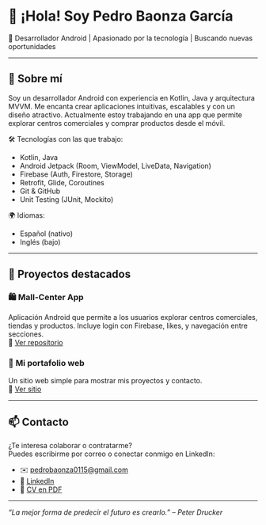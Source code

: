 # 👋 ¡Hola! Soy Pedro Baonza García

🎯 Desarrollador Android | Apasionado por la tecnología | Buscando nuevas oportunidades

---

## 🧠 Sobre mí

Soy un desarrollador Android con experiencia en Kotlin, Java y arquitectura MVVM. Me encanta crear aplicaciones intuitivas, escalables y con un diseño atractivo. Actualmente estoy trabajando en una app que permite explorar centros comerciales y comprar productos desde el móvil.

🛠️ Tecnologías con las que trabajo:
- Kotlin, Java
- Android Jetpack (Room, ViewModel, LiveData, Navigation)
- Firebase (Auth, Firestore, Storage)
- Retrofit, Glide, Coroutines
- Git & GitHub
- Unit Testing (JUnit, Mockito)

🌍 Idiomas:
- Español (nativo)
- Inglés (bajo)

---

## 📱 Proyectos destacados

### 🛍️ **Mall-Center App**
Aplicación Android que permite a los usuarios explorar centros comerciales, tiendas y productos. Incluye login con Firebase, likes, y navegación entre secciones.  
🔗 [Ver repositorio](https://github.com/tu-usuario/shoppingmall-app](https://gitlab.com/pedrobaonza0115/tfg-mallcenter_2025))

### 📖 **Mi portafolio web**
Un sitio web simple para mostrar mis proyectos y contacto.  
🔗 [Ver sitio](https://tu-sitio.vercel.app)

---

## 📫 Contacto

¿Te interesa colaborar o contratarme?  
Puedes escribirme por correo o conectar conmigo en LinkedIn:

- ✉️ pedrobaonza0115@gmail.com
- 💼 [LinkedIn](https://www.linkedin.com/in/tuusuario)  
- 📁 [CV en PDF](https://link-a-tu-cv.com)

---

_“La mejor forma de predecir el futuro es crearlo.” – Peter Drucker_
